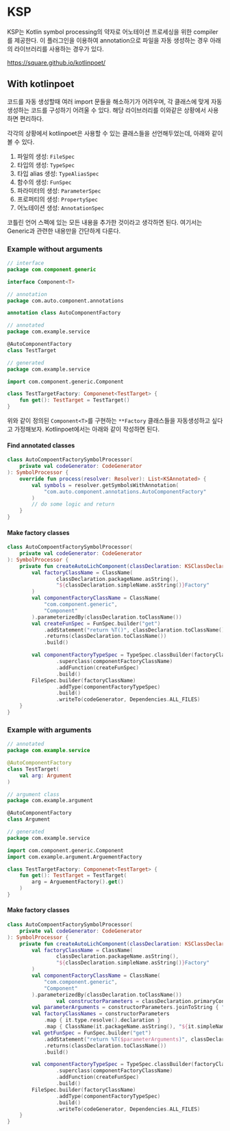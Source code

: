 # KSP

KSP는 Kotlin symbol processing의 약자로 어노테이션 프로세싱을 위한 compiler를 제공한다. 이 플러그인을 이용하여 annotation으로 파일을 자동 생성하는 경우 아래의 라이브러리를 사용하는 경우가 있다.

https://square.github.io/kotlinpoet/

## With kotlinpoet

코드를 자동 생성할때 여러 import 문들을 해소하기가 어려우며, 각 클래스에 맞게 자동 생성하는 코드를 구성하기 어려울 수 있다. 해당 라이브러리를 이와같은 상황에서 사용하면 편리하다.

각각의 상황에서 kotlinpoet은 사용할 수 있는 클래스들을 선언해두었는데, 아래와 같이 볼 수 있다.

1. 파일의 생성: `FileSpec`
2. 타입의 생성: `TypeSpec`
3. 타입 alias 생성: `TypeAliasSpec`
4. 함수의 생성: `FunSpec`
5. 파라미터의 생성: `ParameterSpec`
6. 프로퍼티의 생성: `PropertySpec`
7. 어노테이션 생성: `AnnotationSpec`

코틀린 언어 스펙에 있는 모든 내용을 추가한 것이라고 생각하면 된다. 여기서는 Generic과 관련한 내용만을 간단하게 다룬다.

### Example without arguments

```kt
// interface
package com.component.generic

interface Component<T>

// annotation
package com.auto.component.annotations

annotation class AutoComponentFactory

// annotated
package com.example.service

@AutoComponentFactory
class TestTarget

// generated
package com.example.service

import com.component.generic.Component

class TestTargetFactory: Componenet<TestTarget> {
    fun get(): TestTarget = TestTarget()
}
```

위와 같이 정의된 `Component<T>`를 구현하는 `**Factory` 클래스들을 자동생성하고 싶다고 가정해보자. Kotlinpoet에서는 아래와 같이 작성하면 된다.

#### Find annotated classes
```kt
class AutoCompoentFactorySymbolProcessor(
    private val codeGenerator: CodeGenerator
): SymbolProcessor {
    override fun process(resolver: Resolver): List<KSAnnotated> {
        val symbols = resolver.getSymbolsWithAnnotation(
            "com.auto.component.annotations.AutoComponentFactory"
        )
        // do some logic and return
    }
}
```

#### Make factory classes
```kt
class AutoCompoentFactorySymbolProcessor(
    private val codeGenerator: CodeGenerator
): SymbolProcessor {
    private fun createAutoLichComponent(classDeclaration: KSClassDeclaration) {
        val factoryClassName = ClassName(
                classDeclaration.packageName.asString(),
                "${classDeclaration.simpleName.asString()}Factory"
        )
        val componentFactoryClassName = ClassName(
            "com.component.generic",
            "Component"
        ).parameterizedBy(classDeclaration.toClassName())
        val createFunSpec = FunSpec.builder("get")
            .addStatement("return %T()", classDeclaration.toClassName())
            .returns(classDeclaration.toClassName())
            .build()

        val componentFactoryTypeSpec = TypeSpec.classBuilder(factoryClassName)
                .superclass(componentFactoryClassName)
                .addFunction(createFunSpec)
                .build()
        FileSpec.builder(factoryClassName)
                .addType(componentFactoryTypeSpec)
                .build()
                .writeTo(codeGenerator, Dependencies.ALL_FILES)
    }
}
```

### Example with arguments

```kt
// annotated
package com.example.service

@AutoComponentFactory
class TestTarget(
    val arg: Argument
)

// argument class
package com.example.argument

@AutoComponentFactory
class Argument

// generated
package com.example.service

import com.component.generic.Component
import com.example.argument.ArguementFactory

class TestTargetFactory: Componenet<TestTarget> {
    fun get(): TestTarget = TestTarget(
        arg = ArguementFactory().get()
    )
}
```


#### Make factory classes
```kt
class AutoCompoentFactorySymbolProcessor(
    private val codeGenerator: CodeGenerator
): SymbolProcessor {
    private fun createAutoLichComponent(classDeclaration: KSClassDeclaration) {
        val factoryClassName = ClassName(
                classDeclaration.packageName.asString(),
                "${classDeclaration.simpleName.asString()}Factory"
        )
        val componentFactoryClassName = ClassName(
            "com.component.generic",
            "Component"
        ).parameterizedBy(classDeclaration.toClassName())
                val constructorParameters = classDeclaration.primaryConstructor?.parameters ?: emptyList()
        val parameterArguments = constructorParameters.joinToString { "${it.name!!.asString()} = %T().get()" }
        val factoryClassNames = constructorParameters
            .map { it.type.resolve().declaration }
            .map { ClassName(it.packageName.asString(), "${it.simpleName.asString()}Factory") }
        val getFunSpec = FunSpec.builder("get")
            .addStatement("return %T($parameterArguments)", classDeclaration.toClassName(), *factoryClassNames.toTypedArray())
            .returns(classDeclaration.toClassName())
            .build()

        val componentFactoryTypeSpec = TypeSpec.classBuilder(factoryClassName)
                .superclass(componentFactoryClassName)
                .addFunction(createFunSpec)
                .build()
        FileSpec.builder(factoryClassName)
                .addType(componentFactoryTypeSpec)
                .build()
                .writeTo(codeGenerator, Dependencies.ALL_FILES)
    }
}
```
